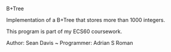 B+Tree

Implementation of a B+Tree that stores more than 1000 integers.

This program is part of my ECS60 coursework.

Author: Sean Davis ~ Programmer: Adrian S Roman
